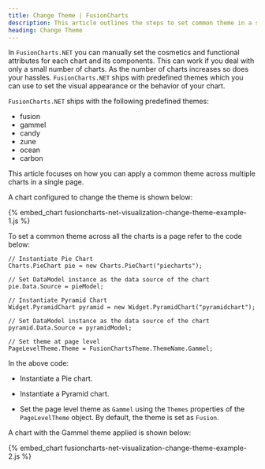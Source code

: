 ```yaml
---
title: Change Theme | FusionCharts
description: This article outlines the steps to set common theme in a single page
heading: Change Theme
---
```


In `FusionCharts.NET` you can manually set the cosmetics and functional attributes for each chart and its components. This can work if you deal with only a small number of charts. As the number of charts increases so does your hassles. `FusionCharts.NET` ships with predefined themes which you can use to set the visual appearance or the behavior of your chart.

`FusionCharts.NET` ships with the following predefined themes:

 * fusion
 * gammel
 * candy
 * zune
 * ocean
 * carbon

This article focuses on how you can apply a common theme across multiple charts in a single page.

A chart configured to change the theme is shown below:

{% embed_chart fusioncharts-net-visualization-change-theme-example-1.js %}

To set a common theme across all the charts is a page refer to the code below:

```
// Instantiate Pie Chart
Charts.PieChart pie = new Charts.PieChart("piecharts");

// Set DataModel instance as the data source of the chart
pie.Data.Source = pieModel;

// Instantiate Pyramid Chart
Widget.PyramidChart pyramid = new Widget.PyramidChart("pyramidchart");

// Set DataModel instance as the data source of the chart
pyramid.Data.Source = pyramidModel;

// Set theme at page level
PageLevelTheme.Theme = FusionChartsTheme.ThemeName.Gammel;
```

In the above code:

* Instantiate a Pie chart.

* Instantiate a Pyramid chart.

* Set the page level theme as `Gammel` using the `Themes` properties of the `PageLevelTheme` object. By default, the theme is set as `Fusion`.

A chart with the Gammel theme applied is shown below:

{% embed_chart fusioncharts-net-visualization-change-theme-example-2.js %}